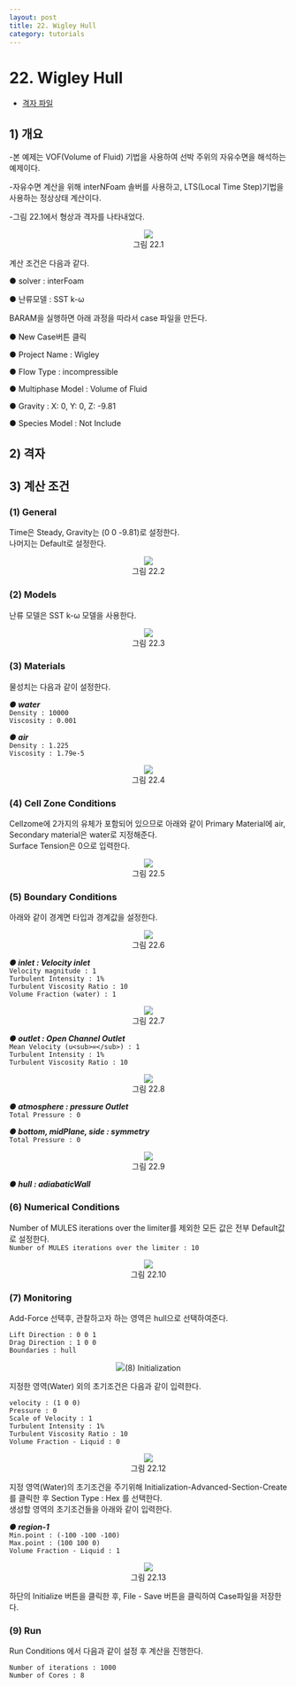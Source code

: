 ```yaml
---
layout: post
title: 22. Wigley Hull
category: tutorials
---
```


# 22. Wigley Hull

* [격자 파일](https://drive.google.com/file/d/1kXbwOAFXs4Dn-U9USRq2yWB_7Ofk-hcf/view?usp=sharing)

## 1) 개요 
-본 예제는 VOF(Volume of Fluid) 기법을 사용하여 선박 주위의 자유수면을 해석하는 예제이다.<br>

-자유수면 계산을 위해 interNFoam 솔버를 사용하고, LTS(Local Time Step)기법을 사용하는 정상상태 계산이다.<br>

-그림 22.1에서 형상과 격자를 나타내었다.<br>

<p align='center'>
    <img src="https://github.com/nextfoam/baram-pages/raw/main/screenshots/wigley/22.1.png"><br>
    그림 22.1
</p>

계산 조건은 다음과 같다. <br>

●  solver : interFoam <br>

●  난류모델 : SST k-ω <br>

BARAM을 실행하면 아래 과정을 따라서 case 파일을 만든다.<br>

●  New Case버튼 클릭<br>

●  Project Name : Wigley<br>

●  Flow Type : incompressible<br>

●  Multiphase Model : Volume of Fluid<br>

●  Gravity : X: 0, Y: 0, Z: -9.81<br>

● Species Model : Not Include<br>

## 2) 격자


## 3) 계산 조건
### (1) General
Time은 Steady, Gravity는 (0 0 -9.81)로 설정한다.<br>
나머지는 Default로 설정한다.<br>

<p align='center'>
    <img src="https://github.com/nextfoam/baram-pages/raw/main/screenshots/wigley/22.2.png"><br>
    그림 22.2
</p>

### (2) Models

난류 모델은 SST k-ω 모델을 사용한다.<br>

<p align='center'>
    <img src="https://github.com/nextfoam/baram-pages/raw/main/screenshots/wigley/22.3.png"><br>
    그림 22.3
</p>

### (3) Materials

물성치는 다음과 같이 설정한다.<br>

***●  water***<br>
```Density : 10000```<br>
```Viscosity : 0.001```<br>


***●  air***<br>
```Density : 1.225```<br>
```Viscosity : 1.79e-5```<br>

<p align='center'>
    <img src="https://github.com/nextfoam/baram-pages/raw/main/screenshots/wigley/22.4.png"><br>
    그림 22.4
</p>

### (4) Cell Zone Conditions
Cellzome에 2가지의 유체가 포함되어 있으므로 아래와 같이 Primary Material에 air, Secondary material은 water로 지정해준다.<br>
Surface Tension은 0으로 입력한다.<br>

<p align='center'>
    <img src="https://github.com/nextfoam/baram-pages/raw/main/screenshots/wigley/22.5.png"><br>
    그림 22.5
</p>

### (5) Boundary Conditions
아래와 같이 경계면 타입과 경계값을 설정한다.<br>

<p align='center'>
    <img src="https://github.com/nextfoam/baram-pages/raw/main/screenshots/wigley/22.6.png"><br>
    그림 22.6
</p>

***●  inlet : Velocity inlet***<br>
```Velocity magnitude : 1```<br>
```Turbulent Intensity : 1%```<br>
```Turbulent Viscosity Ratio : 10```<br>
```Volume Fraction (water) : 1```<br>

<p align='center'>
    <img src="https://github.com/nextfoam/baram-pages/raw/main/screenshots/wigley/22.7.png"><br>
    그림 22.7
</p>

***●  outlet : Open Channel Outlet***<br>
```Mean Velocity (u<sub>∞</sub>) : 1```<br>
```Turbulent Intensity : 1%```<br>
```Turbulent Viscosity Ratio : 10```<br>

<p align='center'>
    <img src="https://github.com/nextfoam/baram-pages/raw/main/screenshots/wigley/22.8.png"><br>
    그림 22.8
</p>

***●  atmosphere : pressure Outlet***<br>
```Total Pressure : 0```<br>

***●  bottom, midPlane, side : symmetry***<br>
```Total Pressure : 0```<br>

<p align='center'>
    <img src="https://github.com/nextfoam/baram-pages/raw/main/screenshots/wigley/22.9.png"><br>
    그림 22.9
</p>

***●  hull : adiabaticWall***<br>

### (6) Numerical Conditions
Number of MULES iterations over the limiter를 제외한 모든 값은 전부 Default값로 설정한다.<br>
```Number of MULES iterations over the limiter : 10```

<p align='center'>
    <img src="https://github.com/nextfoam/baram-pages/raw/main/screenshots/wigley/22.10.png"><br>
    그림 22.10
</p>

### (7) Monitoring
Add-Force 선택후, 관찰하고자 하는 영역은 hull으로 선택하여준다.<br>

```Lift Direction : 0 0 1```<br>
```Drag Direction : 1 0 0```<br>
```Boundaries : hull```<br>

<p align='center'>
    <img src="https://github.com/nextfoam/baram-pages/raw/main/screenshots/wigley/22.11.png><br>
    그림 22.11
</p>

### (8) Initialization

지정한 영역(Water) 외의 초기조건은 다음과 같이 입력한다.<br>

```velocity : (1 0 0)```<br>
```Pressure : 0```<br>
```Scale of Velocity : 1```<br>
```Turbulent Intensity : 1%```<br>
```Turbulent Viscosity Ratio : 10```<br>
```Volume Fraction - Liquid : 0```<br>

<p align='center'>
    <img src="https://github.com/nextfoam/baram-pages/raw/main/screenshots/wigley/22.12.png"><br>
    그림 22.12
</p>

지정 영역(Water)의 초기조건을 주기위해 Initialization-Advanced-Section-Create 를 클릭한 후 Section Type : Hex 를 선택한다.<br>
생성할 영역의 초기조건들을 아래와 같이 입력한다.<br>

***●  region-1***<br>
```Min.point : (-100 -100 -100)```<br>
```Max.point : (100 100 0)```<br>
```Volume Fraction - Liquid : 1```<br>

<p align='center'>
    <img src="https://github.com/nextfoam/baram-pages/raw/main/screenshots/wigley/22.13.png"><br>
    그림 22.13
</p>

하단의 Initialize 버튼을 클릭한 후, File - Save 버튼을 클릭하여 Case파일을 저장한다.<br>

### (9) Run

Run Conditions 에서 다음과 같이 설정 후 계산을 진행한다.<br>

```Number of iterations : 1000```<br>
```Number of Cores : 8```<br>